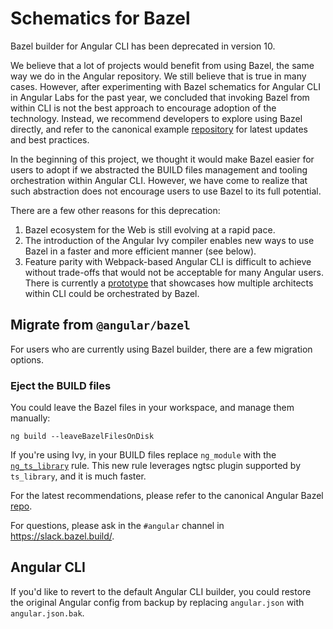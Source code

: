 # Schematics for Bazel

Bazel builder for Angular CLI has been deprecated in version 10.

We believe that a lot of projects would benefit from using Bazel, the same way
we do in the Angular repository. We still believe that is true in many cases.
However, after experimenting with Bazel schematics for Angular CLI in
Angular Labs for the past year, we concluded that invoking Bazel from within
CLI is not the best approach to encourage adoption of the technology.
Instead, we recommend developers to explore using Bazel directly, and refer to
the canonical example [repository](https://github.com/bazelbuild/rules_nodejs/tree/master/examples/angular)
for latest updates and best practices.

In the beginning of this project, we thought it would make Bazel easier for
users to adopt if we abstracted the BUILD files management and tooling
orchestration within Angular CLI. However, we have come to realize that such
abstraction does not encourage users to use Bazel to its full potential.

There are a few other reasons for this deprecation:

1. Bazel ecosystem for the Web is still evolving at a rapid pace.
2. The introduction of the Angular Ivy compiler enables new ways to use Bazel
   in a faster and more efficient manner (see below).
3. Feature parity with Webpack-based Angular CLI is difficult to achieve without
   trade-offs that would not be acceptable for many Angular users.  
   There is currently a [prototype](https://github.com/bazelbuild/rules_nodejs/tree/master/examples/angular_bazel_architect)
   that showcases how multiple architects within CLI could be orchestrated by Bazel.

## Migrate from `@angular/bazel`

For users who are currently using Bazel builder, there are a few migration options.

### Eject the BUILD files

You could leave the Bazel files in your workspace, and manage them manually:

```
ng build --leaveBazelFilesOnDisk
```

If you're using Ivy, in your BUILD files replace `ng_module` with the
[`ng_ts_library`](https://github.com/bazelbuild/rules_nodejs/blob/master/examples/angular/tools/angular_ts_library.bzl)
rule.
This new rule leverages ngtsc plugin supported by `ts_library`, and it is much faster.

For the latest recommendations, please refer to the canonical Angular Bazel [repo](https://github.com/bazelbuild/rules_nodejs/tree/master/examples/angular).

For questions, please ask in the `#angular` channel in https://slack.bazel.build/.

## Angular CLI

If you'd like to revert to the default Angular CLI builder, you could restore
the original Angular config from backup by replacing `angular.json` with
`angular.json.bak`.
